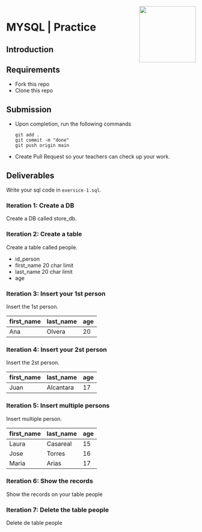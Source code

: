 <img align="right" width="150" height="150" src="https://media-exp1.licdn.com/dms/image/C4E0BAQF7BYCCZt5epw/company-logo_200_200/0?e=2159024400&v=beta&t=qUAFP9bUgBEEXGVQYpUXW1J_OiP8e0r4rFBpqp8OrxA">

# MYSQL | Practice

## Introduction


## Requirements

- Fork this repo
- Clone this repo
## Submission

- Upon completion, run the following commands

  ```
  git add .
  git commit -m "done"
  git push origin main
  ```

- Create Pull Request so your teachers can check up your work.

## Deliverables

Write your sql code in `exersice-1.sql`.

### Iteration 1: Create a DB 
Create a DB called store_db.

### Iteration 2: Create a table 
Create a table called people.
  - id_person 
  - first_name 20 char limit
  - last_name 20 char limit
  - age

### Iteration 3: Insert your 1st person
Insert the 1st person.
<!-- TABLE_GENERATE_START -->

| first_name  | last_name | age |  
| ------------- | ------------- | ------------- |
| Ana  | Olvera  | 20  |


<!-- TABLE_GENERATE_END -->

### Iteration 4: Insert your 2st person
Insert the 2st person.

<!-- TABLE_GENERATE_START -->

| first_name  | last_name | age |  
| ------------- | ------------- | ------------- |
| Juan  | Alcantara  | 17  |


<!-- TABLE_GENERATE_END -->

### Iteration 5: Insert multiple persons
Insert multiple person.

<!-- TABLE_GENERATE_START -->

| first_name  | last_name | age |  
| ------------- | ------------- | ------------- |
| Laura | Casareal  | 15  |
| Jose  | Torres  | 16  |
| Maria  | Arias  | 17  |


<!-- TABLE_GENERATE_END -->
### Iteration 6: Show the records
Show the records on your table people
### Iteration 7: Delete the table people
Delete de table people

